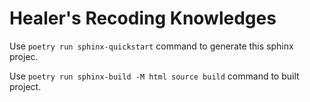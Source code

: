# Healer's Recoding Knowledges

Use `poetry run sphinx-quickstart` command to generate this sphinx projec.

Use `poetry run sphinx-build -M html source build` command to built project. 

